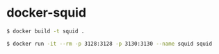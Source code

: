 # docker-squid

```bash
$ docker build -t squid .
```

```bash
$ docker run -it --rm -p 3128:3128 -p 3130:3130 --name squid squid
```
